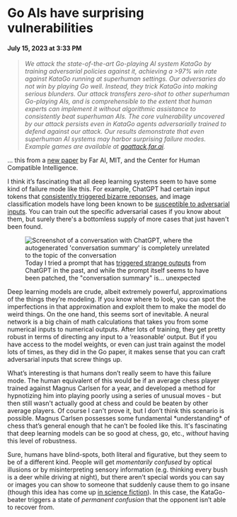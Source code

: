 # Go AIs have surprising vulnerabilities
#### July 15, 2023 at 3:33 PM 

> *We attack the state-of-the-art Go-playing AI system KataGo by training adversarial policies against it, achieving a >97% win rate against KataGo running at superhuman settings. Our adversaries do not win by playing Go well. Instead, they trick KataGo into making serious
blunders. Our attack transfers zero-shot to other superhuman Go-playing AIs, and is comprehensible to the extent that human experts can implement it without algorithmic assistance to consistently beat superhuman AIs. The core vulnerability uncovered by our attack persists even in KataGo agents adversarially trained to defend against our attack. Our results demonstrate that even superhuman AI systems may harbor surprising failure modes. Example games are available at [goattack.far.ai](http://goattack.far.ai/).*

… this from a [new paper](https://arxiv.org/pdf/2211.00241.pdf) by Far AI, MIT, and the Center for Human Compatible Intelligence. 

I think it’s fascinating that all deep learning systems seem to have some kind of failure mode like this. For example, ChatGPT had certain input tokens that [consistently triggered bizarre reponses](https://www.vice.com/en/article/epzyva/ai-chatgpt-tokens-words-break-reddit), and image classification models have long been known to be [susceptible to adversarial inputs](https://arxiv.org/pdf/1412.6572.pdf). You can train out the specific adversarial cases  if you know about them, but surely there's a bottomless supply of more cases that just haven't been found.

<figure>
    <img src="/static/img/posts/gpt-conv-1.png"
         alt="Screenshot of a conversation with ChatGPT, where the autogenerated 'conversation summary' is completely unrelated to the topic of the conversation">
    <figcaption>Today I tried a prompt that has <a href="https://futurism.com/weird-trick-breaks-chatgpt-brain">triggered strange outputs</a> from ChatGPT in the past, and while the prompt itself seems to have been patched, the "conversation summary" is... unexpected</figcaption>
</figure>

Deep learning models are crude, albeit extremely powerful, approximations of the things they’re modeling. If you know where to look, you can spot the imperfections in that approximation and exploit them to make the model do weird things. On the one hand, this seems sort of inevitable. A neural network is a big chain of math calculations that takes you from some numerical inputs to numerical outputs. After lots of training, they get pretty robust in terms of directing any input to a ‘reasonable’ output. But if you have access to the model weights, or even can just train against the model lots of times, as they did in the Go paper, it makes sense that you can craft adversarial inputs that screw things up.

What’s interesting is that humans don’t really seem to have this failure mode. The human equivalent of this would be if an average chess player trained against Magnus Carlsen for a year, and developed a method for hypnotizing him into playing poorly using a series of unusual moves - but then still wasn't actually good at chess and could be beaten by other average players. Of course I can't prove it, but I don’t think this scenario is possible. Magnus Carlsen possesses some fundamental \*understanding\* of chess that’s general enough that he can’t be fooled like this. It's fascinating that deep learning models can be so good at chess, go, etc., _without_ having this level of robustness.

Sure, humans have blind-spots, both literal and figurative, but they seem to be of a different kind. People will get *momentarily confused* by optical illusions or by misinterpreting sensory information (e.g. thinking every bush is a deer while driving at night), but there aren’t special words you can say or images you can show to someone that suddenly cause them to go insane (though this idea has come up  [in science fiction](https://en.wikipedia.org/wiki/BLIT_(short_story))). In this case, the KataGo-beater triggers a state of *permanent confusion* that the opponent isn’t able to recover from.